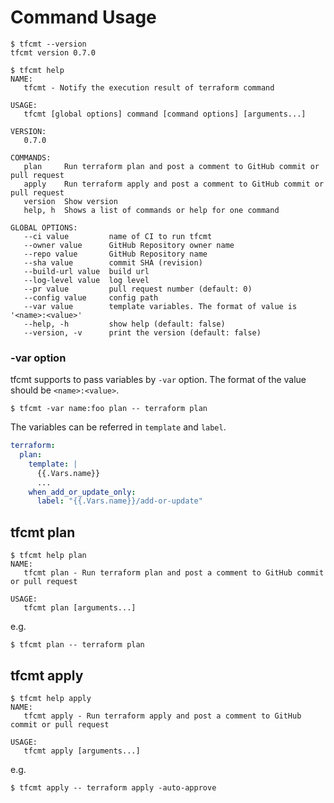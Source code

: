 # Command Usage

```console
$ tfcmt --version
tfcmt version 0.7.0
```

```console
$ tfcmt help
NAME:
   tfcmt - Notify the execution result of terraform command

USAGE:
   tfcmt [global options] command [command options] [arguments...]

VERSION:
   0.7.0

COMMANDS:
   plan     Run terraform plan and post a comment to GitHub commit or pull request
   apply    Run terraform apply and post a comment to GitHub commit or pull request
   version  Show version
   help, h  Shows a list of commands or help for one command

GLOBAL OPTIONS:
   --ci value         name of CI to run tfcmt
   --owner value      GitHub Repository owner name
   --repo value       GitHub Repository name
   --sha value        commit SHA (revision)
   --build-url value  build url
   --log-level value  log level
   --pr value         pull request number (default: 0)
   --config value     config path
   --var value        template variables. The format of value is '<name>:<value>'
   --help, -h         show help (default: false)
   --version, -v      print the version (default: false)
```

### -var option

tfcmt supports to pass variables by `-var` option.
The format of the value should be `<name>:<value>`.

```console
$ tfcmt -var name:foo plan -- terraform plan
```

The variables can be referred in `template` and `label`.

```yaml
terraform:
  plan:
    template: |
      {{.Vars.name}}
      ...
    when_add_or_update_only:
      label: "{{.Vars.name}}/add-or-update"
```

## tfcmt plan

```console
$ tfcmt help plan
NAME:
   tfcmt plan - Run terraform plan and post a comment to GitHub commit or pull request

USAGE:
   tfcmt plan [arguments...]
```

e.g.

```console
$ tfcmt plan -- terraform plan
```

## tfcmt apply

```console
$ tfcmt help apply
NAME:
   tfcmt apply - Run terraform apply and post a comment to GitHub commit or pull request

USAGE:
   tfcmt apply [arguments...]
```

e.g.

```console
$ tfcmt apply -- terraform apply -auto-approve
```
